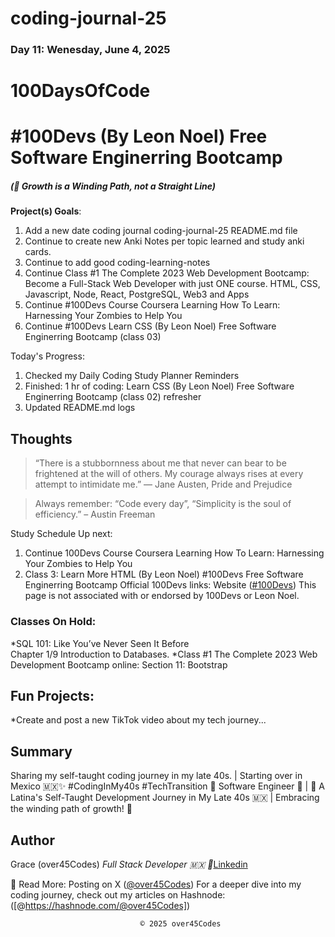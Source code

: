 # coding-journal-25

### Day 11: Wenesday, June 4, 2025

# 100DaysOfCode 
# #100Devs (By Leon Noel) Free Software Enginerring Bootcamp

##### (🌱 Growth is a Winding Path, not a Straight Line)

**Project(s) Goals**:

1. Add a new date coding journal coding-journal-25 README.md file
2. Continue to create new Anki Notes per topic learned and study anki cards. 
3. Continue to add good coding-learning-notes
4. Continue Class #1 The Complete 2023 Web Development Bootcamp: Become a Full-Stack Web Developer with just ONE course. HTML, CSS, Javascript, Node, React, PostgreSQL, Web3 and Apps
5. Continue #100Devs Course Coursera Learning How To Learn: Harnessing Your Zombies to Help You
6. Continue #100Devs Learn CSS (By Leon Noel) Free Software Enginerring Bootcamp (class 03)

Today's Progress:

1. Checked my Daily Coding Study Planner Reminders
2. Finished: 1 hr of coding: Learn CSS (By Leon Noel) Free Software Enginerring Bootcamp (class 02) refresher
3. Updated README.md logs


## Thoughts

> “There is a stubbornness about me that never can bear to be frightened at the will of others. My courage always rises at every attempt to intimidate me.” ― Jane Austen, Pride and Prejudice

> Always remember: “Code every day”, “Simplicity is the soul of efficiency.” – Austin Freeman

Study Schedule Up next:

1. Continue 100Devs Course Coursera Learning How To Learn: Harnessing Your Zombies to Help You
2. Class 3: Learn More HTML (By Leon Noel) #100Devs Free Software Enginerring Bootcamp
Official 100Devs links: Website ([#100Devs](https://leonnoel.com/100devs/)) 
This page is not associated with or endorsed by 100Devs or Leon Noel.

### Classes On Hold: 
*SQL 101: Like You’ve Never Seen It Before  
Chapter 1/9 Introduction to Databases. 
*Class #1 The Complete 2023 Web Development Bootcamp online: Section 11: Bootstrap

## Fun Projects:
*Create and post a new TikTok video about my tech journey...

## Summary

Sharing my self-taught coding journey in my late 40s. | Starting over in Mexico 🇲🇽✨ #CodingInMy40s #TechTransition 🚀
Software Engineer 🚀 | 🌮 A Latina's Self-Taught Development Journey in My Late 40s 🇲🇽 | Embracing the winding path of growth! 🌱

## Author

Grace (over45Codes)  *Full Stack Developer 🇲🇽 💜*[Linkedin](https://www.linkedin.com/in/castanedagrace/)


📖 Read More:
Posting on X ([@over45Codes](https://x.com/over45Codes))
For a deeper dive into my coding journey, check out my articles on Hashnode:([@https://hashnode.com/@over45Codes])

                                 © 2025 over45Codes
